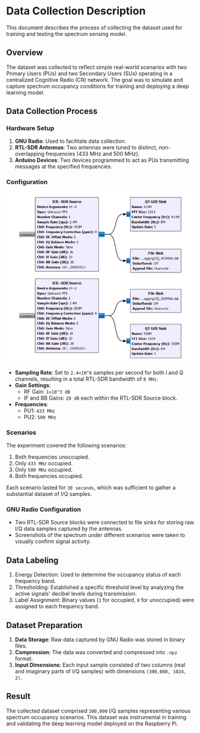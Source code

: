 
# Data Collection Description

This document describes the process of collecting the dataset used for training and testing the spectrum sensing model.

## Overview
The dataset was collected to reflect simple real-world scenarios with two Primary Users (PUs) and two Secondary Users (SUs) operating in a centralized Cognitive Radio (CR) network. The goal was to simulate and capture spectrum occupancy conditions for training and deploying a deep learning model.

## Data Collection Process

### Hardware Setup
1. **GNU Radio**: Used to facilitate data collection.
2. **RTL-SDR Antennas**: Two antennas were tuned to distinct, non-overlapping frequencies (433 MHz and 500 MHz).
3. **Arduino Devices**: Two devices programmed to act as PUs transmitting messages at the specified frequencies.

### Configuration

![gnuradio_block_diag](gnuradio_block_diag.png)


- **Sampling Rate**: Set to `2.4×10^6` samples per second for both I and Q channels, resulting in a total RTL-SDR bandwidth of `8 MHz`.
- **Gain Settings**:
  - RF Gain: `1×10^3 dB`
  - IF and BB Gains: `20 dB` each within the RTL-SDR Source block.
- **Frequencies**:
  - PU1: `433 MHz`
  - PU2: `500 MHz`

### Scenarios
The experiment covered the following scenarios:
1. Both frequencies unoccupied.
2. Only `433 MHz` occupied.
3. Only `500 MHz` occupied.
4. Both frequencies occupied.

Each scenario lasted for `30 seconds`, which was sufficient to gather a substantial dataset of I/Q samples.

### GNU Radio Configuration
- Two RTL-SDR Source blocks were connected to file sinks for storing raw I/Q data samples captured by the antennas.
- Screenshots of the spectrum under different scenarios were taken to visually confirm signal activity.

## Data Labeling
1. Energy Detection: Used to determine the occupancy status of each frequency band.
2. Thresholding: Established a specific threshold level by analyzing the active signals' decibel levels during transmission.
3. Label Assignment: Binary values (`1` for occupied, `0` for unoccupied) were assigned to each frequency band.

## Dataset Preparation
1. **Data Storage**: Raw data captured by GNU Radio was stored in binary files.
2. **Compression**: The data was converted and compressed into `.npz` format.
3. **Input Dimensions**: Each input sample consisted of two columns (real and imaginary parts of I/Q samples) with dimensions `(300,000, 1024, 2)`.

## Result
The collected dataset comprised `300,000` I/Q samples representing various spectrum occupancy scenarios. This dataset was instrumental in training and validating the deep learning model deployed on the Raspberry Pi.
